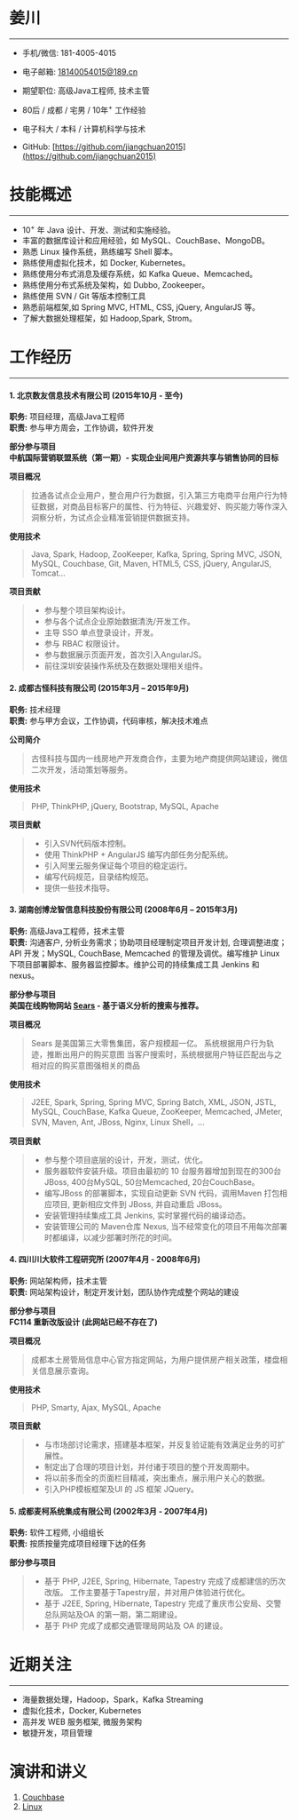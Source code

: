 # 姜川
-------------------------------------------------------------
 - 手机/微信: 181-4005-4015
 - 电子邮箱: 18140054015@189.cn
 
 - 期望职位: 高级Java工程师, 技术主管
 - 80后 / 成都 / 宅男 / 10年<sup>+</sup> 工作经验
 - 电子科大 / 本科 / 计算机科学与技术
 - GitHub: [https://github.com/jiangchuan2015](https://github.com/jiangchuan2015)


# 技能概述
-------------------------------------------------------------
 - 10<sup>+</sup> 年 Java 设计、开发、测试和实施经验。
 - 丰富的数据库设计和应用经验，如 MySQL、CouchBase、MongoDB。
 - 熟悉 Linux 操作系统，熟练编写 Shell 脚本。
 - 熟练使用虚拟化技术，如 Docker, Kubernetes。
 - 熟练使用分布式消息及缓存系统，如 Kafka Queue、Memcached。
 - 熟练使用分布式系统及架构，如 Dubbo, Zookeeper。
 - 熟练使用 SVN / Git 等版本控制工具
 - 熟悉前端框架,如 Spring MVC, HTML, CSS, jQuery, AngularJS 等。
 - 了解大数据处理框架，如 Hadoop,Spark, Strom。


# 工作经历
-------------------------------------------------------------
#### 1. 北京数友信息技术有限公司 (2015年10月 - 至今)
**职务:** 项目经理，高级Java工程师   
**职责:** 参与甲方周会，工作协调，软件开发

**部分参与项目**  
**中航国际营销联盟系统（第一期）- 实现企业间用户资源共享与销售协同的目标**

**项目概况**  
>拉通各试点企业用户，整合用户行为数据，引入第三方电商平台用户行为特征数据，对商品目标客户的属性、行为特征、兴趣爱好、购买能力等作深入洞察分析，为试点企业精准营销提供数据支持。
> 

**使用技术**  
>Java, Spark, Hadoop, ZooKeeper, Kafka, Spring, Spring MVC, JSON, MySQL, Couchbase, Git, Maven, HTML5, CSS, jQuery, AngularJS, Tomcat...

**项目贡献**  
> - 参与整个项目架构设计。
> - 参与各个试点企业原始数据清洗/开发工作。
> - 主导 SSO 单点登录设计，开发。
> - 参与 RBAC 权限设计。
> - 参与数据展示页面开发，首次引入AngularJS。 
> - 前往深圳安装操作系统及在数据处理相关组件。


#### 2. 成都古怪科技有限公司 (2015年3月 – 2015年9月)
**职务:** 技术经理   
**职责:** 参与甲方会议，工作协调，代码审核，解决技术难点

**公司简介**  
>古怪科技与国内一线房地产开发商合作，主要为地产商提供网站建设，微信二次开发，活动策划等服务。  

**使用技术**  
>PHP, ThinkPHP, jQuery, Bootstrap, MySQL, Apache

**项目贡献**  
> - 引入SVN代码版本控制。  
> - 使用 ThinkPHP + AngularJS 编写内部任务分配系统。   
> - 引入阿里云服务保证每个项目的稳定运行。  
> - 编写代码规范，目录结构规范。  
> - 提供一些技术指导。  


#### 3. 湖南创博龙智信息科技股份有限公司 (2008年6月 – 2015年3月)
**职务:** 高级Java工程师，技术主管   
**职责:** 沟通客户, 分析业务需求；协助项目经理制定项目开发计划, 合理调整进度；API 开发；MySQL, CouchBase, Memcached 的管理及调优。编写维护 Linux 下项目部署脚本、服务器监控脚本。维护公司的持续集成工具 Jenkins 和 nexus。

**部分参与项目**  
**美国在线购物网站 [Sears](http://www.sears.com "亚马逊在北美的直接竞争对手") - 基于语义分析的搜索与推荐。**  

**项目概况** 
> Sears 是美国第三大零售集团，客户规模超一亿。
> 系统根据用户行为轨迹，推断出用户的购买意图
> 当客户搜索时，系统根据用户特征匹配出与之相对应的购买意图强相关的商品
  

**使用技术**  
>J2EE, Spark, Spring, Spring MVC, Spring Batch, XML, JSON, JSTL, MySQL, CouchBase, Kafka Queue, ZooKeeper, Memcached, JMeter, SVN, Maven, Ant, JBoss, Nginx, Linux Shell，...

**项目贡献**  
> - 参与整个项目底层的设计，开发，测试，优化。
> - 服务器软件安装升级。项目由最初的 10 台服务器增加到现在的300台JBoss, 400台MySQL, 50台Memcached, 20台CouchBase。
> - 编写JBoss 的部署脚本，实现自动更新 SVN 代码，调用Maven 打包相应项目, 更新相应文件到 JBoss, 并自动重启 JBoss。
> - 安装管理持续集成工具 Jenkins, 实时掌握代码的编译动态。
> - 安装管理公司的 Maven仓库 Nexus, 当不经常变化的项目不用每次部署时都编译，以减少部署时所花的时间。 


#### 4. 四川川大软件工程研究所 (2007年4月 - 2008年6月)
**职务:** 网站架构师，技术主管   
**职责:** 网站架构设计，制定开发计划，团队协作完成整个网站的建设

**部分参与项目**  
**FC114 重新改版设计 (此网站已经不存在了)**  

**项目概况**  
>成都本土房管局信息中心官方指定网站，为用户提供房产相关政策，楼盘相关信息展示查询。

**使用技术**  
>PHP, Smarty, Ajax, MySQL, Apache

**项目贡献**  
> - 与市场部讨论需求，搭建基本框架，并反复验证能有效满足业务的可扩展性。
> - 制定出了合理的项目计划，并付诸于项目的整个开发周期中。
> - 将以前多而全的页面栏目精减，突出重点，展示用户关心的数据。
> - 引入PHP模板框架及UI 的 JS 框架 JQuery。

#### 5. 成都麦柯系统集成有限公司 (2002年3月 - 2007年4月)
**职务:** 软件工程师, 小组组长   
**职责:** 按质按量完成项目经理下达的任务

**部分参与项目**  
> - 基于 PHP, J2EE, Spring, Hibernate, Tapestry 完成了成都建信的历次改版。 工作主要基于Tapestry层，并对用户体验进行优化。
> - 基于 J2EE, Spring, Hibernate, Tapestry 完成了重庆市公安局、交警总队网站及OA 的第一期，第二期建设。
> - 基于 PHP 完成了成都交通管理局网站及 OA 的建设。


# 近期关注
-------------------------------------------------------------
 - 海量数据处理，Hadoop，Spark，Kafka Streaming 
 - 虚拟化技术，Docker, Kubernetes
 - 高并发 WEB 服务框架, 微服务架构
 - 敏捷开发，项目管理


# 演讲和讲义
1. [Couchbase](https://github.com/jiangchuan2015/cv/blob/master/Couchbase.pptx)<br />
2. [Linux](https://github.com/jiangchuan2015/cv/blob/master/Linux.pptx)<br />


